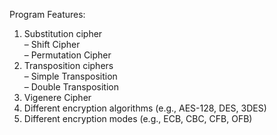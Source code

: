 Program Features:
1. Substitution cipher
   <br>
– Shift Cipher
   <br>
– Permutation Cipher
   <br>
3. Transposition ciphers
   <br>
– Simple Transposition
   <br>
– Double Transposition
   <br>
5. Vigenere Cipher
6. Different encryption algorithms (e.g., AES-128, DES, 3DES)
7. Different encryption modes (e.g., ECB, CBC, CFB, OFB)
